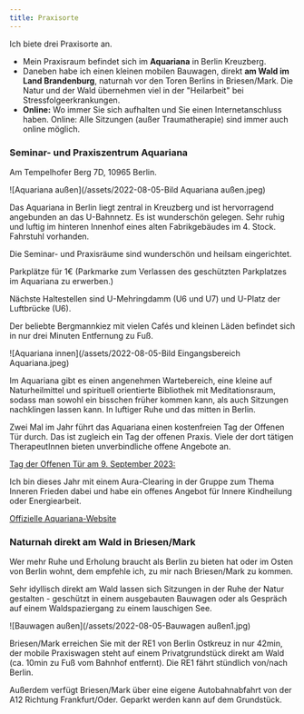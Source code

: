 ```yaml
---
title: Praxisorte
---
```



Ich biete drei Praxisorte an. 
- Mein Praxisraum befindet sich im **Aquariana** in Berlin Kreuzberg.
- Daneben habe ich einen kleinen mobilen Bauwagen, direkt **am Wald im Land Brandenburg**, naturnah vor den Toren Berlins in Briesen/Mark. Die Natur und der Wald übernehmen viel in der "Heilarbeit" bei Stressfolgeerkrankungen.
- **Online:** Wo immer Sie sich aufhalten und Sie einen Internetanschluss haben. Online: Alle Sitzungen (außer Traumatherapie) sind immer auch online möglich. 
  
### Seminar- und Praxiszentrum Aquariana
Am Tempelhofer Berg 7D, 10965 Berlin.

![Aquariana außen](/assets/2022-08-05-Bild Aquariana außen.jpeg)

Das Aquariana in Berlin liegt zentral in Kreuzberg und ist hervorragend angebunden an das U-Bahnnetz. Es ist wunderschön gelegen. Sehr ruhig und luftig im hinteren Innenhof eines alten Fabrikgebäudes im 4. Stock. Fahrstuhl vorhanden. 

Die Seminar- und Praxisräume sind wunderschön und heilsam eingerichtet. 

Parkplätze für 1€ (Parkmarke zum Verlassen des geschützten Parkplatzes im Aquariana zu erwerben.)

Nächste Haltestellen sind U-Mehringdamm (U6 und U7) und U-Platz der Luftbrücke (U6). 

Der beliebte Bergmannkiez mit vielen Cafés und kleinen Läden befindet sich in nur drei Minuten Entfernung zu Fuß. 

![Aquariana innen](/assets/2022-08-05-Bild Eingangsbereich Aquariana.jpeg)

Im Aquariana gibt es einen angenehmen Wartebereich, eine kleine auf Naturheilmittel und spirituell orientierte Bibliothek mit Meditationsraum, sodass man sowohl ein bisschen früher kommen kann, als auch Sitzungen nachklingen lassen kann. In luftiger Ruhe und das mitten in Berlin. 

Zwei Mal im Jahr führt das Aquariana einen kostenfreien Tag der Offenen Tür durch. Das ist zugleich ein Tag der offenen Praxis. Viele der dort tätigen TherapeutInnen bieten unverbindliche offene Angebote an. 

[Tag der Offenen Tür am 9. September 2023:](https://www.aquariana.de/aktuelles/tag-der-offenen-tuer)

Ich bin dieses Jahr mit einem Aura-Clearing in der Gruppe zum Thema Inneren Frieden dabei und habe ein offenes Angebot für Innere Kindheilung oder Energiearbeit. 

[Offizielle Aquariana-Website](https://www.aquariana.de/)

### Naturnah direkt am Wald in Briesen/Mark
Wer mehr Ruhe und Erholung braucht als Berlin zu bieten hat oder im Osten von Berlin wohnt, dem empfehle ich, zu mir nach Briesen/Mark zu kommen. 

Sehr idyllisch direkt am Wald lassen sich Sitzungen in der Ruhe der Natur gestalten - geschützt in einem ausgebauten Bauwagen oder als Gespräch auf einem Waldspaziergang zu einem lauschigen See.

![Bauwagen außen](/assets/2022-08-05-Bauwagen außen1.jpg)

Briesen/Mark erreichen Sie mit der RE1 von Berlin Ostkreuz in nur 42min, der mobile Praxiswagen steht auf einem Privatgrundstück direkt am Wald (ca. 10min zu Fuß vom Bahnhof entfernt). Die RE1 fährt stündlich von/nach Berlin.

Außerdem verfügt Briesen/Mark über eine eigene Autobahnabfahrt von der A12 Richtung Frankfurt/Oder. Geparkt werden kann auf dem Grundstück. 



